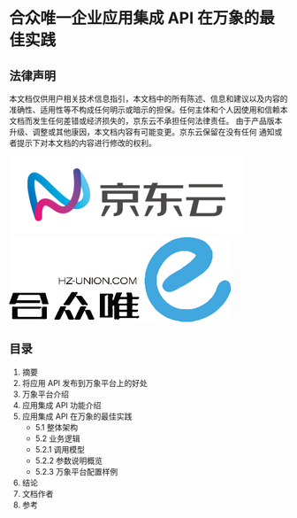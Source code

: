 # 合众唯一企业应用集成 API 在万象的最佳实践



## 法律声明

本文档仅供用户相关技术信息指引，本文档中的所有陈述、信息和建议以及内容的准确性、适用性等不构成任何明示或暗示的担保。任何主体和个人因使用和信赖本文档而发生任何差错或经济损失的，京东云不承担任何法律责任。 
由于产品版本升级、调整或其他康因，本文档内容有可能变更。京东云保留在没有任何
通知或者提示下对本文档的内容进行修改的权利。 

![image](../../../image/JDCloud-WhitePaper/JDCloud-WhitePaper-Enterprise-Integration-Best-Practice-with-WanXiangAPI/JD-Cloud-Logo.png)
![image](../../../image/JDCloud-WhitePaper/JDCloud-WhitePaper-Enterprise-Integration-Best-Practice-with-WanXiangAPI/HZ-UNION-Logo.png)

## 目录

1. 摘要
2. 将应用 API 发布到万象平台上的好处
3. 万象平台介绍
4. 应用集成 API 功能介绍
5. 应用集成 API 在万象的最佳实践
    - 5.1  整体架构
    - 5.2  业务逻辑
    - 5.2.1  调用模型
    - 5.2.2  参数说明概览
    - 5.2.3 万象平台配置样例
6. 结论 
7. 文档作者
8. 参考
